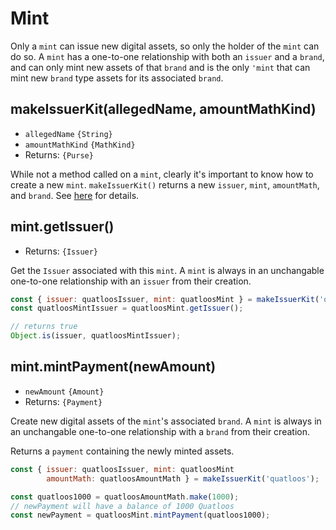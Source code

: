 # Mint

Only a `mint` can issue new digital assets, so only the holder of the `mint` can
do so. A `mint` has a one-to-one relationship with both an `issuer` and a `brand`,
and can only mint new assets of that `brand` and is the only `'mint` that can mint
new `brand` type assets for its associated `brand`.

## makeIssuerKit(allegedName, amountMathKind)
- `allegedName` `{String}`
- `amountMathKind` `{MathKind}`
- Returns: `{Purse}`

While not a method called on a `mint`, clearly it's important to know how to create a new `mint`. 
`makeIssuerKit()` returns a new `issuer`, `mint`, `amountMath`, and `brand`. 
See [here](./issuer.md#makeissuerkit-allegedname-amountmathkind) for details.

## mint.getIssuer()
- Returns: `{Issuer}`

Get the `Issuer` associated with this `mint`. A `mint` is always in an unchangable
one-to-one relationship with an `issuer` from their creation. 

```js
const { issuer: quatloosIssuer, mint: quatloosMint } = makeIssuerKit('quatloos');
const quatloosMintIssuer = quatloosMint.getIssuer();

// returns true
Object.is(issuer, quatloosMintIssuer);
```

## mint.mintPayment(newAmount)
- `newAmount` `{Amount}`
- Returns: `{Payment}`

Create new digital assets of the `mint`'s associated `brand`.
A `mint` is always in an unchangable
one-to-one relationship with a `brand` from their creation. 

Returns a `payment` containing the newly minted assets. 

```js
const { issuer: quatloosIssuer, mint: quatloosMint
        amountMath: quatloosAmountMath } = makeIssuerKit('quatloos');

const quatloos1000 = quatloosAmountMath.make(1000);
// newPayment will have a balance of 1000 Quatloos
const newPayment = quatloosMint.mintPayment(quatloos1000);
```
